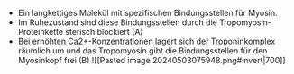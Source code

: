 - Ein langkettiges Molekül mit spezifischen Bindungsstellen für Myosin.
- Im Ruhezustand sind diese Bindungsstellen durch die Tropomyosin-Proteinkette sterisch blockiert (A)
-  Bei erhöhten Ca2+-Konzentrationen lagert sich der Troponinkomplex räumlich um und das Tropomyosin gibt die Bindungsstellen für den Myosinkopf frei (B)
![[Pasted image 20240503075948.png#invert|700]]
